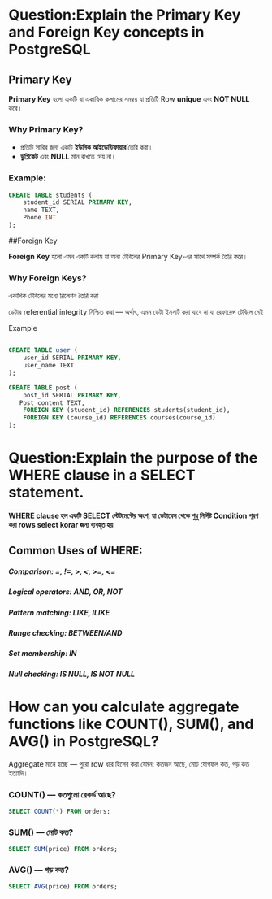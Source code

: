 # Question:Explain the Primary Key and Foreign Key concepts in PostgreSQL


## Primary Key

**Primary Key** হলো একটি বা একাধিক কলামের সমন্বয় যা প্রতিটি Row **unique** এবং **NOT NULL** করে।

### Why Primary Key?

- প্রতিটি সারির জন্য একটি **ইউনিক আইডেন্টিফায়ার** তৈরি করা।
- **ডুপ্লিকেট** এবং **NULL** মান রাখতে দেয় না।

###  Example:

```sql
CREATE TABLE students (
    student_id SERIAL PRIMARY KEY,
    name TEXT,
    Phone INT
);

```
##Foreign Key

**Foreign Key** হলো এমন একটি কলাম  যা অন্য টেবিলের Primary Key-এর সাথে সম্পর্ক তৈরি করে।

### Why Foreign Keys?

একাধিক টেবিলের মধ্যে রিলেশন তৈরি করা


ডেটার referential integrity নিশ্চিত করা — অর্থাৎ, এমন ডেটা ইনসার্ট করা যাবে না যা রেফারেন্স টেবিলে নেই


Example

```sql

CREATE TABLE user (
    user_id SERIAL PRIMARY KEY,
    user_name TEXT
);

CREATE TABLE post (
    post_id SERIAL PRIMARY KEY,
   Post_content TEXT,
    FOREIGN KEY (student_id) REFERENCES students(student_id),
    FOREIGN KEY (course_id) REFERENCES courses(course_id)
);
```


# Question:Explain the purpose of the WHERE clause in a SELECT statement.
#### WHERE clause হল একটি SELECT স্টেটমেন্টের অংশ, যা ডেটাবেস থেকে শুধু নির্দিষ্ট  Condition  পূরণ করা rows  select  korar জন্য ব্যবহৃত হয়


 ## Common Uses of WHERE:
##### Comparison: =, !=, >, <, >=, <=


##### Logical operators: AND, OR, NOT


##### Pattern matching: LIKE, ILIKE


##### Range checking: BETWEEN/AND


##### Set membership: IN


##### Null checking: IS NULL, IS NOT NULL


# How can you calculate aggregate functions like COUNT(), SUM(), and AVG() in PostgreSQL?

Aggregate মানে হচ্ছে — পুরো row ধরে হিসেব করা যেমন: কতজন আছে, মোট যোগফল কত, গড় কত ইত্যাদি।

### COUNT() — কতগুলো রেকর্ড আছে?

```sql 
SELECT COUNT(*) FROM orders;
 ``` 


### SUM() — মোট কত?

```sql 
SELECT SUM(price) FROM orders;
```



### AVG() — গড় কত?
```sql 
SELECT AVG(price) FROM orders;
 ```



